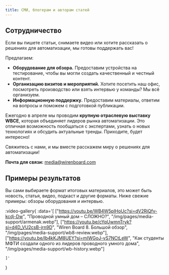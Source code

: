 ```yaml
---
title: СМИ, блогерам и авторам статей
---
```

## Сотрудничество
Если вы пишете статьи, снимаете видео или хотите рассказать о решениях для автоматизации, мы готовы поддержать вас!

Предлагаем:

* **Оборудование для обзора.** Предоставим устройства на тестирование, чтобы вы могли создать качественный и честный контент.  
* **Организацию визитов и мероприятий.** Хотите посетить наш офис, посмотреть производство или взять интервью у команды? Мы всё организуем.  
* **Информационную поддержку.** Предоставим материалы, ответим на вопросы и поможем с подготовкой публикации.  

Ежегодно в апреле мы проводим **крупную отраслевую выставку WBCE**, которая объединяет лидеров рынка автоматизации. Это отличная возможность пообщаться с экспертами, узнать о новых технологиях и обсудить актуальные тренды. Приходите, будет интересно!  

Свяжитесь с нами, и мы вместе расскажем миру о решениях для автоматизации!

**Почта для связи:** [media@wirenboard.com](mailto:media@wirenboard.com)

## Примеры результатов

Вы сами выбираете формат итоговых материалов, это может быть новость, статья, видео, подкаст и другие форматы. Ниже свежие примеры: обзоры оборудования и интервью.

:video-gallery{
    :data='[
        ["https://youtu.be/WB4W5pIHoUc?si=dV2RiQfv-kcdj-Dw", "Проводной умный дом – СЛОЖНО?", "/img/pages/media-support/armenak.webp"],
        ["https://youtu.be/cYqUwmnTryk?si=d4D_VU2csB-jrn9D", "Wiren Board 8. Большой обзор", "/img/pages/media-support/wb8-review.webp"],
        ["https://youtu.be/lb4kKJM8UEY?si=mIWGoJ-vS7NCtLeW", "Как студенты МФТИ создали одного из лидеров проводного умного дома", "/img/pages/media-support/wb-history.webp"]

    ]'
}
